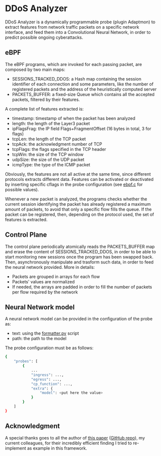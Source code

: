 # DDoS Analyzer

DDoS Analyzer is a dynamically programmable probe (plugin Adaptmon) to extract features from network traffic packets on a specific network interface, and feed them into a Convolutional Neural Network, in order to predict possible ongoing cyberattacks.

## eBPF

The eBPF programs, which are invoked for each passing packet, are composed by two main maps:

* SESSIONS_TRACKED_DDOS: a Hash map containing the session identifier of each connection and some parameters, like the number of registered packets and the address of the heuristically computed server
* PACKETS_BUFFER: a fixed-size Queue which contains all the accepted packets, filtered by their features.

A complete list of features extracted is:

* timestamp: timestamp of when the packet has been analyzed
* length: the length of the Layer3 packet
* ipFlagsFrag: the IP field Flags+FragmentOffset (16 bytes in total, 3 for flags)
* tcpLen: the length of the TCP packet
* tcpAck: the acknowledgment number of TCP
* tcpFlags: the flags specified in the TCP header
* tcpWin: the size of the TCP window
* udpSize: the size of the UDP packet
* icmpType: the type of the ICMP packet

Obviously, the features are not all active at the same time, since different protocols extracts different data. Features can be activated or deactivated by inserting specific cflags in the probe configuration (see [ebpf.c](ebpf.c) for possible values).

Whenever a new packet is analyzed, the programs checks whether the current session identifying the packet has already registered a maximum amount of packets, to avoid that only a specific flow fills the queue. If the packet can be registered, then, depending on the protocol used, the set of features is extracted.

## Control Plane

The control plane periodically atomically reads the PACKETS_BUFFER map and erase the content of SESSIONS_TRACKED_DDOS, in order to be able to start monitoring new sessions once the program has been swapped back. Then, asynchronously manipulate and trasform such data, in order to feed the neural network provided. More in details:

* Packets are grouped in arrays for each flow
* Packets' values are normalized
* If needed, the arrays are padded in order to fill the number of packets per flow required by the network

## Neural Network model

A neural network model can be provided in the configuration of the probe as:

* text: using the [formatter.py](../../scripts/formatter.py) script
* path: the path to the model

The probe configuration must be as follows:

```bash
{
    "probes": [
        {
            ...
            "ingress": ...,
            "egress": ...,
            "cp_function": ...,
            "extra": {
                "model": <put here the value>
            }
        }
    ]
}
```

## Acknowledgment

A special thanks goes to all the author of [this paper](https://www.researchgate.net/publication/339059257_Lucid_A_Practical_Lightweight_Deep_Learning_Solution_for_DDoS_Attack_Detection) ([GitHub repo](https://github.com/doriguzzi/lucid-ddos)), my current colleagues, for their incredibly efficient finding I tried to re-implement as example in this framework.
